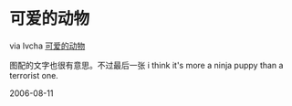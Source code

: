 # 可爱的动物

via lvcha 
<a href="http://pop.pcpop.com/default.aspx?MainUrl=http://pop.pcpop.com/060811/2429060.html&referrer=">可爱的动物</a>

图配的文字也很有意思。不过最后一张 i think it's more a ninja puppy than a terrorist one.

2006-08-11